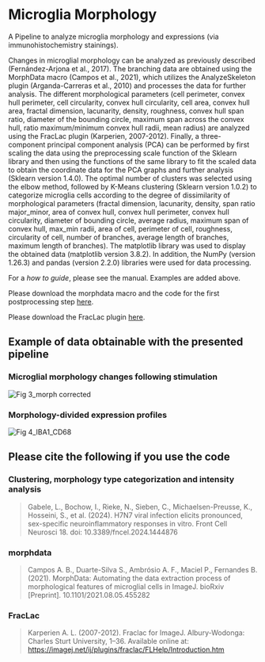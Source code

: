 # Microglia Morphology
A Pipeline to analyze microglia morphology and expressions (via immunohistochemistry stainings).

Changes in microglial morphology can be analyzed as previously described (Fernández-Arjona et al., 2017). The branching data are obtained using the MorphData macro (Campos et al., 2021), which utilizes the AnalyzeSkeleton plugin (Arganda-Carreras et al., 2010) and processes the data for further analysis. The different morphological parameters (cell perimeter, convex hull perimeter, cell circularity, convex hull circularity, cell area, convex hull area, fractal dimension, lacunarity, density, roughness, convex hull span ratio, diameter of the bounding circle, maximum span across the convex hull, ratio maximum/minimum convex hull radii, mean radius) are analyzed using the FracLac plugin (Karperien, 2007-2012). Finally, a three-component principal component analysis (PCA) can be performed by first scaling the data using the preprocessing scale function of the Sklearn library and then using the functions of the same library to fit the scaled data to obtain the coordinate data for the PCA graphs and further analysis (Sklearn version 1.4.0). The optimal number of clusters was selected using the elbow method, followed by K-Means clustering (Sklearn version 1.0.2) to categorize microglia cells according to the degree of dissimilarity of morphological parameters (fractal dimension, lacunarity, density, span ratio major_minor, area of convex hull, convex hull perimeter, convex hull circularity, diameter of bounding circle, average radius, maximum span of convex hull, max_min radii, area of cell, perimeter of cell, roughness, circularity of cell, number of branches, average length of branches, maximum length of branches). The matplotlib library was used to display the obtained data (matplotlib version 3.8.2). In addition, the NumPy (version 1.26.3) and pandas (version 2.2.0) libraries were used for data processing. 

For a _how to guide_, please see the manual. Examples are added above. 

Please download the morphdata macro and the code for the first postprocessing step [here](https://github.com/anabelacampos/MorphData).

Please download the FracLac plugin [here](https://imagej.net/ij/plugins/fraclac/FLHelp/t4.htm).

## Example of data obtainable with the presented pipeline

### **Microglial morphology changes following stimulation**
![Fig 3_morph corrected](https://github.com/user-attachments/assets/3c9ec50d-7c4e-44d4-b9a3-09b4c38abbda)

### **Morphology-divided expression profiles**

![Fig 4_IBA1_CD68](https://github.com/user-attachments/assets/f71cc464-82c0-4266-b9f9-bd22c995a598)


## Please cite the following if you use the code
### Clustering, morphology type categorization and intensity analysis
>Gabele, L., Bochow, I., Rieke, N., Sieben, C., Michaelsen-Preusse, K., Hosseini, S., et al. (2024). H7N7 viral infection elicits pronounced, sex-specific neuroinflammatory responses in vitro. Front Cell Neurosci 18. doi: 10.3389/fncel.2024.1444876
### morphdata
>Campos A. B., Duarte-Silva S., Ambrósio A. F., Maciel P., Fernandes B. (2021). MorphData: Automating the data extraction process of morphological features of microglial cells in ImageJ. bioRxiv [Preprint]. 10.1101/2021.08.05.455282 
### FracLac
>Karperien A. L. (2007-2012). Fraclac for ImageJ. Albury-Wodonga: Charles Sturt University, 1–36. Available online at: https://imagej.net/ij/plugins/fraclac/FLHelp/Introduction.htm
